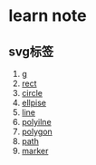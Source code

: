 learn note
=================

## svg标签

 1. [g][1]
 2. [rect][2]
 3. [circle][3]
 4. [ellpise][4]
 5. [line][5]
 6. [polyilne][6]
 7. [polygon][7]
 8. [path][8]
 9. [marker][9]




  [1]: https://github.com/cookfront/learn-note/blob/master/html/svg/svg-g-element.md
  [2]: https://github.com/cookfront/learn-note/blob/master/html/svg/svg-rect-element.md
  [3]: https://github.com/cookfront/learn-note/blob/master/html/svg/svg-circle-element.md
  [4]: https://github.com/cookfront/learn-note/blob/master/html/svg/svg-ellipse-element.md
  [5]: https://github.com/cookfront/learn-note/blob/master/html/svg/svg-line-element.md
  [6]: https://github.com/cookfront/learn-note/blob/master/html/svg/svg-polyline-element.md
  [7]: https://github.com/cookfront/learn-note/blob/master/html/svg/svg-polygon-element.md
  [8]: https://github.com/cookfront/learn-note/blob/master/html/svg/svg-path-element.md
  [9]: https://github.com/cookfront/learn-note/blob/master/html/svg/svg-marker-element.md


